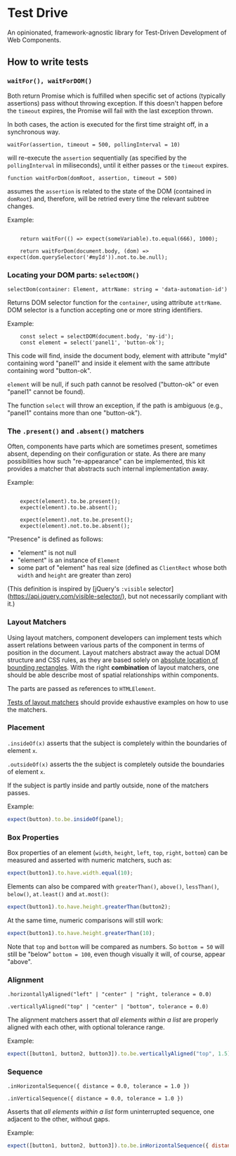 # Test Drive

An opinionated, framework-agnostic library for Test-Driven Development of Web Components.

## How to write tests

### `waitFor(), waitForDOM()`

Both return Promise which is fulfilled when specific set of actions
(typically assertions) pass without throwing exception. If this doesn't
happen before the `timeout` expires, the Promise will fail with the last
exception thrown.

In both cases, the action is executed for the first time straight off,
in a synchronous way.

`waitFor(assertion, timeout = 500, pollingInterval = 10)`

will re-execute the `assertion` sequentially (as specified by the
`pollingInterval` in miliseconds), until it either passes or the `timeout`
expires.

`function waitForDom(domRoot, assertion, timeout = 500)`

assumes the `assertion` is related to the state of the DOM (contained in
`domRoot`) and, therefore, will be retried every time the relevant subtree
changes.

Example:

```tsx

    return waitFor(() => expect(someVariable).to.equal(666), 1000);

    return waitForDom(document.body, (dom) => expect(dom.querySelector('#myId')).not.to.be.null);

```

### Locating your DOM parts: `selectDOM()`

`selectDom(container: Element, attrName: string = 'data-automation-id')`

Returns DOM selector function for the `container`, using attribute `attrName`.
DOM selector is a function accepting one or more string identifiers.

Example:

```tsx
    const select = selectDOM(document.body, 'my-id');
    const element = select('panel1', 'button-ok');
```

This code will find, inside the document body, element with attribute
"myId" containing word "panel1" and inside it element with the same
attribute containing word "button-ok".

`element` will be null, if such path cannot be resolved ("button-ok" or
even "panel1" cannot be found).

The function `select` will throw an exception, if the path is ambiguous
(e.g., "panel1" contains more than one "button-ok").

### The `.present()` and `.absent()` matchers

Often, components have parts which are sometimes present, sometimes
absent, depending on their configuration or state. As there are many
possibilities how such "re-appearance" can be implemented, this kit
provides a matcher that abstracts such internal implementation away.

Example:

```tsx

    expect(element).to.be.present();
    expect(element).to.be.absent();

    expect(element).not.to.be.present();
    expect(element).not.to.be.absent();

```

"Presence" is defined as follows:

- "element" is not null
- "element" is an instance of `Element`
- some part of "element" has real size (defined as `ClientRect` whose
  both `width` and `height` are greater than zero)

(This definition is inspired by [jQuery's `:visible` selector]
(https://api.jquery.com/visible-selector/), but not
necessarily compliant with it.)

### Layout Matchers

Using layout matchers, component developers can implement tests which assert relations between various parts of the
component in terms of position in the document. Layout matchers abstract away the actual DOM structure and CSS rules,
as they are based solely on 
[absolute location of bounding rectangles](https://developer.mozilla.org/en-US/docs/Web/API/Element/getClientRects). With
the right **combination** of layout matchers, one should be able describe most of spatial relationships within components.

The parts are passed as references to `HTMLElement`.

[Tests of layout matchers](test/layout.spec.ts) should provide exhaustive examples on how to use the matchers.

### Placement

`.insideOf(x)` asserts that the subject is completely within the boundaries of element `x`.

`.outsideOf(x)` asserts the the subject is completely outside the boundaries of element `x`.

If the subject is partly inside and partly outside, none of the matchers passes.

Example:

```javascript
expect(button).to.be.insideOf(panel);

```

### Box Properties

Box properties of an element (`width`, `height`, `left`, `top`, `right`, `bottom`) can be measured
and asserted with numeric matchers, such as:

```javascript
expect(button1).to.have.width.equal(10);
```

Elements can also be compared with `greaterThan()`, `above()`, `lessThan()`, `below()`, `at.least()` and `at.most()`:

```javascript
expect(button1).to.have.height.greaterThan(button2);
```

At the same time, numeric comparisons will still work:

```javascript
expect(button1).to.have.height.greaterThan(10);
```

Note that `top` and `bottom` will be compared as numbers. So `bottom = 50` will still be "below" `bottom = 100`, even though
visually it will, of course, appear "above".

### Alignment

`.horizontallyAligned("left" | "center" | "right, tolerance = 0.0)`

`.verticallyAligned("top" | "center" | "bottom", tolerance = 0.0)`

The alignment matchers assert that  *all elements within a list* are properly aligned with each other, with optional tolerance range.

Example:

```javascript
expect([button1, button2, button3]).to.be.verticallyAligned("top", 1.5);
```

### Sequence

`.inHorizontalSequence({ distance = 0.0, tolerance = 1.0 })`

`.inVerticalSequence({ distance = 0.0, tolerance = 1.0 })`

Asserts that *all elements within a list* form uninterrupted sequence, one adjacent to the other, without gaps. 

Example:

```javascript
expect([button1, button2, button3]).to.be.inHorizontalSequence({ distance: 10.0 });
```

